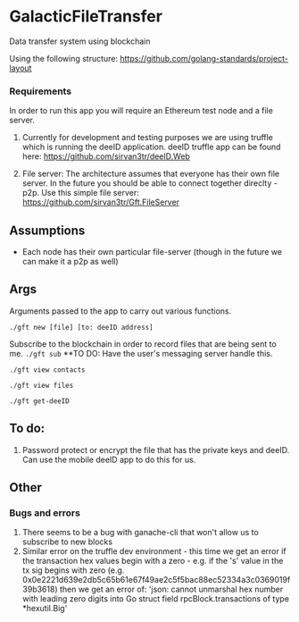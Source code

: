 # GalacticFileTransfer
Data transfer system using blockchain


Using the following structure:
https://github.com/golang-standards/project-layout
### Requirements
In order to run this app you will require an Ethereum test node and a file server.

1. Currently for development and testing purposes we are using truffle which is running the deeID application. deeID truffle app can be found here: https://github.com/sirvan3tr/deeID.Web

2. File server: The architecture assumes that everyone has their own file server. In the future you should be able to connect together direclty - p2p.
Use this simple file server: https://github.com/sirvan3tr/Gft.FileServer

## Assumptions
- Each node has their own particular file-server (though in the future we can make it a p2p as well)
## Args
Arguments passed to the app to carry out various functions.

``./gft new [file] [to: deeID address]``

Subscribe to the blockchain in order to record files that are being sent to me.
``./gft sub``
**TO DO: Have the user's messaging server handle this.

``./gft view contacts``

``./gft view files``

``./gft get-deeID``

## To do:
1. Password protect or encrypt the file that has the private keys and deeID. Can use the mobile deeID app to do this for us.


## Other
### Bugs and errors
1. There seems to be a bug with ganache-cli that won't allow us to subscribe to new blocks
2. Similar error on the truffle dev environment - this time we get an error if the transaction hex values begin with a zero - e.g. if the 's' value in the tx sig begins with zero (e.g. 0x0e2221d639e2db5c65b61e67f49ae2c5f5bac88ec52334a3c0369019f39b3618) then we get an error of: 'json: cannot unmarshal hex number with leading zero digits into Go struct field rpcBlock.transactions of type *hexutil.Big'